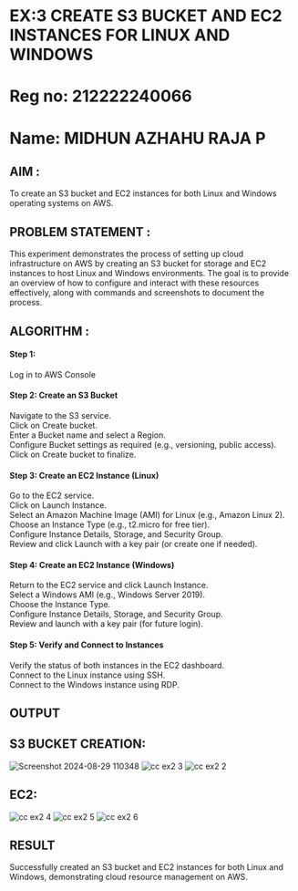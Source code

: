 # EX:3 CREATE S3 BUCKET AND EC2 INSTANCES FOR LINUX AND WINDOWS

# Reg no: 212222240066
# Name: MIDHUN AZHAHU RAJA P

## AIM :
To create an S3 bucket and EC2 instances for both Linux and Windows operating systems on AWS.

## PROBLEM STATEMENT :
This experiment demonstrates the process of setting up cloud infrastructure on AWS by creating an S3 bucket for storage and EC2 instances to host Linux and Windows environments. The goal is to provide an overview of how to configure and interact with these resources effectively, along with commands and screenshots to document the process.

## ALGORITHM :

#### Step 1:
Log in to AWS Console</br>

#### Step 2: Create an S3 Bucket</br>
Navigate to the S3 service.</br>
Click on Create bucket.</br>
Enter a Bucket name and select a Region.</br>
Configure Bucket settings as required (e.g., versioning, public access).</br>
Click on Create bucket to finalize.</br>

#### Step 3: Create an EC2 Instance (Linux)
Go to the EC2 service.</br>
Click on Launch Instance.</br>
Select an Amazon Machine Image (AMI) for Linux (e.g., Amazon Linux 2).</br>
Choose an Instance Type (e.g., t2.micro for free tier).</br>
Configure Instance Details, Storage, and Security Group.</br>
Review and click Launch with a key pair (or create one if needed).</br>

#### Step 4: Create an EC2 Instance (Windows)
Return to the EC2 service and click Launch Instance.</br>
Select a Windows AMI (e.g., Windows Server 2019).</br>
Choose the Instance Type.</br>
Configure Instance Details, Storage, and Security Group.</br>
Review and launch with a key pair (for future login).</br>

#### Step 5: Verify and Connect to Instances
Verify the status of both instances in the EC2 dashboard.</br>
Connect to the Linux instance using SSH.</br>
Connect to the Windows instance using RDP.</br>

## OUTPUT

## S3 BUCKET CREATION:  
![Screenshot 2024-08-29 110348](https://github.com/user-attachments/assets/27510999-6a37-4eff-9cc6-126292f74037)
![cc ex2 3](https://github.com/user-attachments/assets/85a6baef-5db6-4df5-9643-cfcf57e9fce3)
![cc ex2 2](https://github.com/user-attachments/assets/0cc92166-dc2f-4b54-830b-880c783fe007)

## EC2:
![cc ex2 4](https://github.com/user-attachments/assets/2e0d9f1a-0e39-4a4b-a350-38d7a028bf08)
![cc ex2 5](https://github.com/user-attachments/assets/87450f94-27d8-4a44-9a1c-c337c7e1b0be)
![cc ex2 6](https://github.com/user-attachments/assets/96f39cc6-1a6a-4b36-8cd3-78f62e09b984)

## RESULT
 Successfully created an S3 bucket and EC2 instances for both Linux and Windows, demonstrating cloud resource management on AWS.









